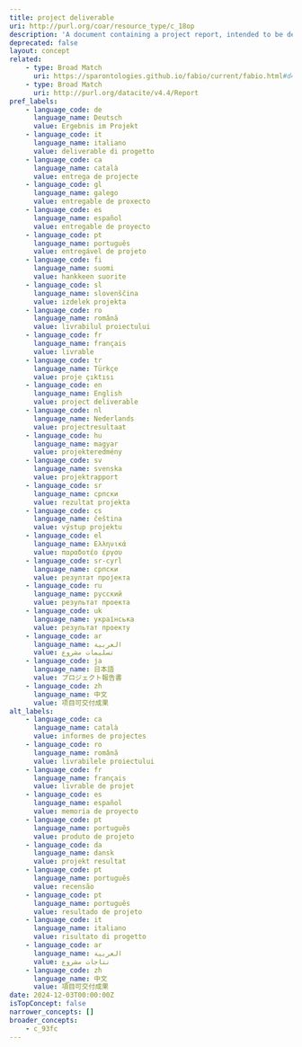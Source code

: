 ```yaml
---
title: project deliverable
uri: http://purl.org/coar/resource_type/c_18op
description: 'A document containing a project report, intended to be delivered to a customer or funding agency describing the results achieved within a specific project. [Source: https://sparontologies.github.io/fabio/current/fabio.html#d4e5183]'
deprecated: false
layout: concept
related:
    - type: Broad Match
      uri: https://sparontologies.github.io/fabio/current/fabio.html#d4e5183
    - type: Broad Match
      uri: http://purl.org/datacite/v4.4/Report
pref_labels:
    - language_code: de
      language_name: Deutsch
      value: Ergebnis im Projekt
    - language_code: it
      language_name: italiano
      value: deliverable di progetto
    - language_code: ca
      language_name: català
      value: entrega de projecte
    - language_code: gl
      language_name: galego
      value: entregable de proxecto
    - language_code: es
      language_name: español
      value: entregable de proyecto
    - language_code: pt
      language_name: português
      value: entregável de projeto
    - language_code: fi
      language_name: suomi
      value: hankkeen suorite
    - language_code: sl
      language_name: slovenščina
      value: izdelek projekta
    - language_code: ro
      language_name: română
      value: livrabilul proiectului
    - language_code: fr
      language_name: français
      value: livrable
    - language_code: tr
      language_name: Türkçe
      value: proje çıktısı
    - language_code: en
      language_name: English
      value: project deliverable
    - language_code: nl
      language_name: Nederlands
      value: projectresultaat
    - language_code: hu
      language_name: magyar
      value: projekteredmény
    - language_code: sv
      language_name: svenska
      value: projektrapport
    - language_code: sr
      language_name: српски
      value: rezultat projekta
    - language_code: cs
      language_name: čeština
      value: výstup projektu
    - language_code: el
      language_name: Ελληνικά
      value: παραδοτέο έργου
    - language_code: sr-cyrl
      language_name: српски
      value: резултат пројекта
    - language_code: ru
      language_name: русский
      value: результат проекта
    - language_code: uk
      language_name: українська
      value: результат проекту
    - language_code: ar
      language_name: العربية
      value: تسليمات مشروع
    - language_code: ja
      language_name: 日本語
      value: プロジェクト報告書
    - language_code: zh
      language_name: 中文
      value: 项目可交付成果
alt_labels:
    - language_code: ca
      language_name: català
      value: informes de projectes
    - language_code: ro
      language_name: română
      value: livrabilele proiectului
    - language_code: fr
      language_name: français
      value: livrable de projet
    - language_code: es
      language_name: español
      value: memoria de proyecto
    - language_code: pt
      language_name: português
      value: produto de projeto
    - language_code: da
      language_name: dansk
      value: projekt resultat
    - language_code: pt
      language_name: português
      value: recensão
    - language_code: pt
      language_name: português
      value: resultado de projeto
    - language_code: it
      language_name: italiano
      value: risultato di progetto
    - language_code: ar
      language_name: العربية
      value: نتاجات مشروع
    - language_code: zh
      language_name: 中文
      value: 項目可交付成果
date: 2024-12-03T00:00:00Z
isTopConcept: false
narrower_concepts: []
broader_concepts:
    - c_93fc
---
```


